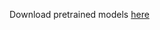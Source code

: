 Download pretrained models [here](https://drive.google.com/drive/folders/1piq2b40e6Ff2XP1sUrzPY9IlcAQKpLVa?usp=sharing)
